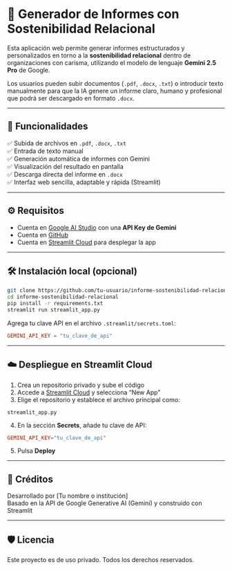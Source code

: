 # 🧭 Generador de Informes con Sostenibilidad Relacional

Esta aplicación web permite generar informes estructurados y personalizados en torno a la **sostenibilidad relacional** dentro de organizaciones con carisma, utilizando el modelo de lenguaje **Gemini 2.5 Pro** de Google.

Los usuarios pueden subir documentos (`.pdf`, `.docx`, `.txt`) o introducir texto manualmente para que la IA genere un informe claro, humano y profesional que podrá ser descargado en formato `.docx`.

---

## 🚀 Funcionalidades

✅ Subida de archivos en `.pdf`, `.docx`, `.txt`  
✅ Entrada de texto manual  
✅ Generación automática de informes con Gemini  
✅ Visualización del resultado en pantalla  
✅ Descarga directa del informe en `.docx`  
✅ Interfaz web sencilla, adaptable y rápida (Streamlit)

---

## ⚙️ Requisitos

- Cuenta en [Google AI Studio](https://aistudio.google.com/app/apikey) con una **API Key de Gemini**
- Cuenta en [GitHub](https://github.com)
- Cuenta en [Streamlit Cloud](https://streamlit.io/cloud) para desplegar la app

---

## 🛠 Instalación local (opcional)

```bash
git clone https://github.com/tu-usuario/informe-sostenibilidad-relacional.git
cd informe-sostenibilidad-relacional
pip install -r requirements.txt
streamlit run streamlit_app.py
```

Agrega tu clave API en el archivo `.streamlit/secrets.toml`:

```toml
GEMINI_API_KEY = "tu_clave_de_api"
```

---

## ☁️ Despliegue en Streamlit Cloud

1. Crea un repositorio privado y sube el código
2. Accede a [Streamlit Cloud](https://streamlit.io/cloud) y selecciona “New App”
3. Elige el repositorio y establece el archivo principal como:

```
streamlit_app.py
```

4. En la sección **Secrets**, añade tu clave de API:

```toml
GEMINI_API_KEY="tu_clave_de_api"
```

5. Pulsa **Deploy**

---

## 📄 Créditos

Desarrollado por [Tu nombre o institución]  
Basado en la API de Google Generative AI (Gemini) y construido con Streamlit

---

## 🛡️ Licencia

Este proyecto es de uso privado. Todos los derechos reservados.
